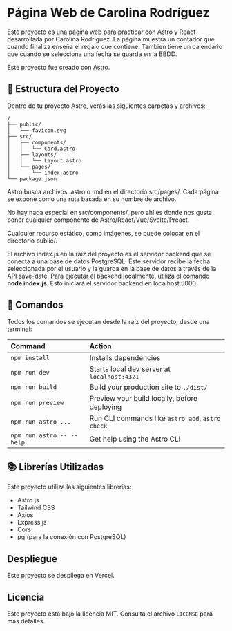 # Página Web de Carolina Rodríguez

Este proyecto es una página web para practicar con Astro y React desarrollada por Carolina Rodríguez. La página muestra un contador que cuando finaliza enseña el regalo que contiene. Tambien tiene un calendario que cuando se selecciona una fecha se guarda en la BBDD.

Este proyecto fue creado con [Astro](https://astro.build).

## 🚀 Estructura del Proyecto

Dentro de tu proyecto Astro, verás las siguientes carpetas y archivos:

```text
/
├── public/
│   └── favicon.svg
├── src/
│   ├── components/
│   │   └── Card.astro
│   ├── layouts/
│   │   └── Layout.astro
│   └── pages/
│       └── index.astro
└── package.json
```

Astro busca archivos .astro o .md en el directorio src/pages/. Cada página se expone como una ruta basada en su nombre de archivo.

No hay nada especial en src/components/, pero ahí es donde nos gusta poner cualquier componente de Astro/React/Vue/Svelte/Preact.

Cualquier recurso estático, como imágenes, se puede colocar en el directorio public/.

El archivo index.js en la raíz del proyecto es el servidor backend que se conecta a una base de datos PostgreSQL. Este servidor recibe la fecha seleccionada por el usuario y la guarda en la base de datos a través de la API save-date. Para ejecutar el backend localmente, utiliza el comando **node index.js**. Esto iniciará el servidor backend en localhost:5000.

## 🧞 Comandos

Todos los comandos se ejecutan desde la raíz del proyecto, desde una terminal:

| Command                   | Action                                           |
| :------------------------ | :----------------------------------------------- |
| `npm install`             | Installs dependencies                            |
| `npm run dev`             | Starts local dev server at `localhost:4321`      |
| `npm run build`           | Build your production site to `./dist/`          |
| `npm run preview`         | Preview your build locally, before deploying     |
| `npm run astro ...`       | Run CLI commands like `astro add`, `astro check` |
| `npm run astro -- --help` | Get help using the Astro CLI                     |

## 📚 Librerías Utilizadas

Este proyecto utiliza las siguientes librerías:

- Astro.js
- Tailwind CSS
- Axios
- Express.js
- Cors
- pg (para la conexión con PostgreSQL)

## Despliegue

Este proyecto se despliega en Vercel.

## Licencia

Este proyecto está bajo la licencia MIT. Consulta el archivo `LICENSE` para más detalles.
```


